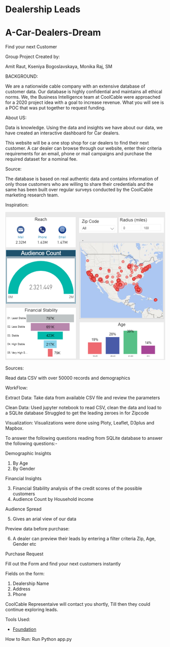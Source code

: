 # Dealership Leads

# A-Car-Dealers-Dream
Find your next Customer 

Group Project Created by:

Amit Raut,
Kseniya Bogoslavskaya,
Monika Raj,
SM

BACKGROUND:

We are a nationwide cable company with an extensive database of customer data. Our database is highly confidential and maintains all ethical norms. 
We, the Business Intelligence team at CoolCable were approached for a 2020 project idea with a goal to increase revenue. 
What you will see is a POC that was put together to request funding.

About US:

Data is knowledge. Using the data and insights we have about our data, we have created an interactive dashboard for Car dealers. 

This website will be a one stop shop for car dealers to find their next customer. A car dealer can browse through our website, enter their criteria requirements for an email, phone or mail campaigns and purchase the required dataset for a nominal fee. 

Source:

The database is based on real authentic data and contains information of only those customers who are willing to share their credentials and the same has been built over regular surveys conducted by the CoolCable marketing research team.    

Inspiration:

![End Goal](https://github.com/sajanimenon/A-Car-Dealer-s-Dream/blob/master/static/images/image001.png)

Sources:

Read data CSV with over 50000 records and demographics

WorkFlow:

 Extract Data:
 Take data from available CSV file and review the parameters 

 Clean Data:
 Used jupyter notebook to read CSV, clean the data and load to a SQLite database
 Struggled to get the leading zeroes in for Zipcode


 Visualization:
 Visualizations were done using Ploty, Leaflet, D3plus and Mapbox. 

   To answer the following questions reading from SQLite database to answer the following questions:-

 Demographic Insights

 1. By Age 
 2. By Gender

 Financial Insights

 3. Financial Stability analysis of the credit scores of the possible customers
 4. Audience Count by Household income

 Audience Spread

 5. Gives an arial view of our data

 Preview data before purchase:

 6. A dealer can preview their leads by entering a filter criteria  Zip, Age, Gender etc 

 Purchase Request

 Fill out the Form and find your next customers instantly 

 Fields on the form:
 1. Dealership Name
 2. Address
 3. Phone 

 CoolCable Representaive will contact you shortly, Till then they could continue exploring leads.

Tools Used: 
- [Foundation](https://foundation.zurb.com/sites/docs/)

How to Run: Run Python app.py

